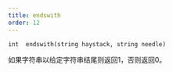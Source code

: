 ```yaml
---
title: endswith
order: 12
---
```

`int  endswith(string haystack, string needle)`

如果字符串以给定字符串结尾则返回1，否则返回0。
